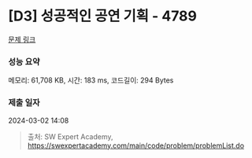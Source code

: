 # [D3] 성공적인 공연 기획 - 4789 

[문제 링크](https://swexpertacademy.com/main/code/problem/problemDetail.do?contestProbId=AWS2dSgKA8MDFAVT) 

### 성능 요약

메모리: 61,708 KB, 시간: 183 ms, 코드길이: 294 Bytes

### 제출 일자

2024-03-02 14:08



> 출처: SW Expert Academy, https://swexpertacademy.com/main/code/problem/problemList.do
